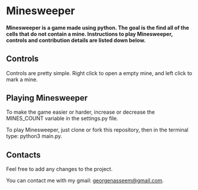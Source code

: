 # Minesweeper

#### Minesweeper is a game made using python. The goal is the find all of the cells that do not contain a mine. Instructions to play Minesweeper, controls and contribution details are listed down below.

## Controls
Controls are pretty simple. Right click to open a empty mine, and left click to mark a mine.

## Playing Minesweeper
To make the game easier or harder, increase or decrease the MINES_COUNT variable in the settings.py file.

To play Minesweeper, just clone or fork this repository, then in the terminal type: python3 main.py.

## Contacts
Feel free to add any changes to the project. 

You can contact me with my gmail: georgenasseem@gmail.com.